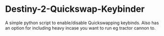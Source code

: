 # Destiny-2-Quickswap-Keybinder
A simple python script to enable/disable Quickswapping keybinds. Also has an option for including heavy incase you want to run eg tractor cannon to.
